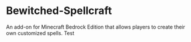 # Bewitched-Spellcraft
An add-on for Minecraft Bedrock Edition that allows players to create their own customized spells.
Test
